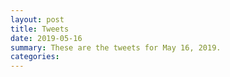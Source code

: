 ```yaml
---
layout: post
title: Tweets
date: 2019-05-16
summary: These are the tweets for May 16, 2019.
categories:
---
```


